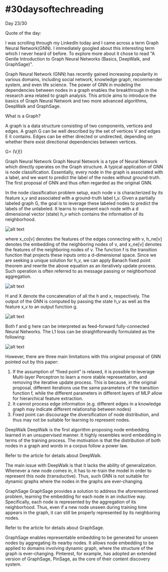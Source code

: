 # #30daysoftechreading

Day 23/30

Quote of the day:

I was scrolling through my LinkedIn today and I came across a term Graph Neural Network(GNN). I immediately googled about this interesting term which I never heard of before. To explore more about it chose to read "A Gentle Introduction to Graph Neural Networks (Basics, DeepWalk, and GraphSage)".

Graph Neural Network (GNN) has recently gained increasing popularity in various domains, including social network, knowledge graph, recommender system, and even life science. The power of GNN in modeling the dependencies between nodes in a graph enables the breakthrough in the research area related to graph analysis. This article aims to introduce the basics of Graph Neural Network and two more advanced algorithms, DeepWalk and GraphSage.

What is a Graph?

A graph is a data structure consisting of two components, vertices and edges. A graph G can be well described by the set of vertices V and edges E it contains. Edges can be either directed or undirected, depending on whether there exist directional dependencies between vertices.

G= (V,E)

Graph Neural Network
Graph Neural Network is a type of Neural Network which directly operates on the Graph structure. A typical application of GNN is node classification. Essentially, every node in the graph is associated with a label, and we want to predict the label of the nodes without ground-truth. The first proposal of GNN and thus often regarded as the original GNN.

In the node classification problem setup, each node v is characterized by its feature x_v and associated with a ground-truth label t_v. Given a partially labeled graph G, the goal is to leverage these labeled nodes to predict the labels of the unlabeled. It learns to represent each node with a d dimensional vector (state) h_v which contains the information of its neighborhood.

![alt text](https://miro.medium.com/max/750/1*p6t0CmhJgR4R_DakoagdzQ.png)


where x_co[v] denotes the features of the edges connecting with v, h_ne[v] denotes the embedding of the neighboring nodes of v, and x_ne[v] denotes the features of the neighboring nodes of v. The function f is the transition function that projects these inputs onto a d-dimensional space. Since we are seeking a unique solution for h_v, we can apply Banach fixed point theorem and rewrite the above equation as an iteratively update process. Such operation is often referred to as message passing or neighborhood aggregation.

![alt text](https://miro.medium.com/max/435/1*8hFb-3_AEkY7QRj0DOzgxg.png)

H and X denote the concatenation of all the h and x, respectively.
The output of the GNN is computed by passing the state h_v as well as the feature x_v to an output function g.


![alt text](https://miro.medium.com/max/360/1*4Yp_AB30dh5prZ2jYLyv3g.png)

Both f and g here can be interpreted as feed-forward fully-connected Neural Networks. The L1 loss can be straightforwardly formulated as the following:


![alt text](https://miro.medium.com/max/468/1*eDxF6Mblk_O9a_f4us7r6w.png)

However, there are three main limitations with this original proposal of GNN pointed out by this paper:
1. If the assumption of “fixed point” is relaxed, it is possible to leverage Multi-layer Perceptron to learn a more stable representation, and removing the iterative update process. This is because, in the original proposal, different iterations use the same parameters of the transition function f, while the different parameters in different layers of MLP allow for hierarchical feature extraction.
2. It cannot process edge information (e.g. different edges in a knowledge graph may indicate different relationship between nodes)
3. Fixed point can discourage the diversification of node distribution, and thus may not be suitable for learning to represent nodes.


DeepWalk
DeepWalk is the first algorithm proposing node embedding learned in an unsupervised manner. It highly resembles word embedding in terms of the training process. The motivation is that the distribution of both nodes in a graph and words in a corpus follow a power law.


Refer to the article for details about DeepWalk.

The main issue with DeepWalk is that it lacks the ability of generalization. Whenever a new node comes in, it has to re-train the model in order to represent this node (transductive). Thus, such GNN is not suitable for dynamic graphs where the nodes in the graphs are ever-changing.


GraphSage
GraphSage provides a solution to address the aforementioned problem, learning the embedding for each node in an inductive way. Specifically, each node is represented by the aggregation of its neighborhood. Thus, even if a new node unseen during training time appears in the graph, it can still be properly represented by its neighboring nodes. 

Refer to the article for details about GraphSage.

GraphSage enables representable embedding to be generated for unseen nodes by aggregating its nearby nodes. It allows node embedding to be applied to domains involving dynamic graph, where the structure of the graph is ever-changing. Pinterest, for example, has adopted an extended version of GraphSage, PinSage, as the core of their content discovery system.
